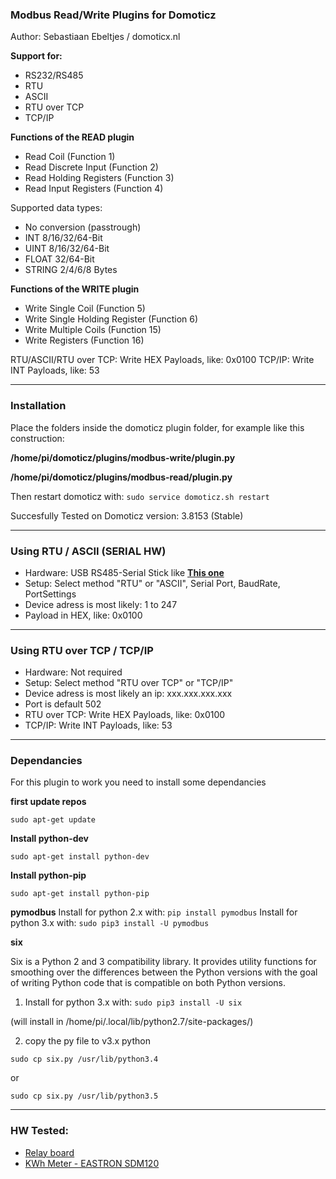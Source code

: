 ### Modbus Read/Write Plugins for Domoticz
Author: Sebastiaan Ebeltjes / domoticx.nl

**Support for:**

* RS232/RS485
* RTU
* ASCII
* RTU over TCP
* TCP/IP

**Functions of the READ plugin**

* Read Coil (Function 1)
* Read Discrete Input (Function 2)
* Read Holding Registers (Function 3)
* Read Input Registers (Function 4)

Supported data types:

* No conversion (passtrough)
* INT 8/16/32/64-Bit
* UINT 8/16/32/64-Bit
* FLOAT 32/64-Bit
* STRING 2/4/6/8 Bytes

**Functions of the WRITE plugin**

* Write Single Coil (Function 5)
* Write Single Holding Register (Function 6)
* Write Multiple Coils (Function 15)
* Write Registers (Function 16)

RTU/ASCII/RTU over TCP: Write HEX Payloads, like: 0x0100
TCP/IP: Write INT Payloads, like: 53

-----
### Installation


Place the folders inside the domoticz plugin folder, for example like this construction:

**/home/pi/domoticz/plugins/modbus-write/plugin.py**

**/home/pi/domoticz/plugins/modbus-read/plugin.py**

Then restart domoticz with: ```sudo service domoticz.sh restart```

Succesfully Tested on Domoticz version: 3.8153 (Stable)

-----
### Using RTU / ASCII (SERIAL HW)

* Hardware: USB RS485-Serial Stick like **[This one](http://domoticx.nl/webwinkel/index.php?route=product/product&product_id=386)**
* Setup: Select method "RTU" or "ASCII", Serial Port, BaudRate, PortSettings
* Device adress is most likely: 1 to 247
* Payload in HEX, like: 0x0100

-----
### Using RTU over TCP / TCP/IP

* Hardware: Not required
* Setup: Select method "RTU over TCP" or "TCP/IP"
* Device adress is most likely an ip: xxx.xxx.xxx.xxx
* Port is default 502
* RTU over TCP: Write HEX Payloads, like: 0x0100
* TCP/IP: Write INT Payloads, like: 53

-----
### Dependancies

For this plugin to work you need to install some dependancies

**first update repos**

```sudo apt-get update```

**Install python-dev**

```sudo apt-get install python-dev```

**Install python-pip**

```sudo apt-get install python-pip```

**pymodbus**
Install for python 2.x with: ```pip install pymodbus```
Install for python 3.x with: ```sudo pip3 install -U pymodbus```

**six**

Six is a Python 2 and 3 compatibility library. It provides utility functions for smoothing over the differences between the Python versions with the goal of writing Python code that is compatible on both Python versions.

1) Install for python 3.x with: ```sudo pip3 install -U six```

(will install in /home/pi/.local/lib/python2.7/site-packages/)

2) copy the py file to v3.x python

```sudo cp six.py /usr/lib/python3.4```

or

```sudo cp six.py /usr/lib/python3.5```

-----
### HW Tested:
* [Relay board](http://domoticx.com/modbus-relaisbord/)
* [KWh Meter - EASTRON SDM120](http://domoticx.com/modbus-kwh-meter-eastron-sdm120/)
